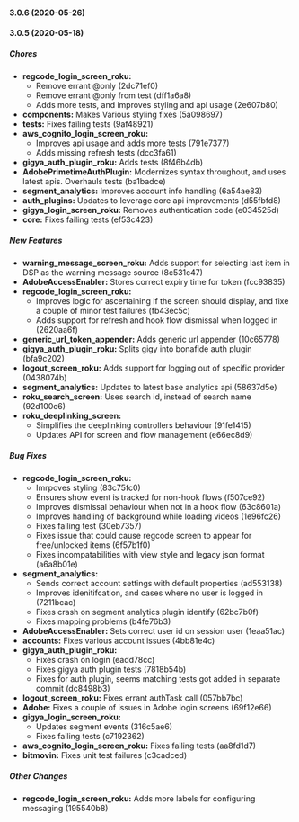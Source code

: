 #### 3.0.6 (2020-05-26)

#### 3.0.5 (2020-05-18)

##### Chores

* **regcode_login_screen_roku:**
  *  Remove errant @only (2dc71ef0)
  *  Remove errant @only from test (dff1a6a8)
  *  Adds more tests, and improves styling and api usage (2e607b80)
* **components:**  Makes Various styling fixes (5a098697)
* **tests:**  Fixes failing tests (9af48921)
* **aws_cognito_login_screen_roku:**
  *  Improves api usage and adds more tests (791e7377)
  *  Adds missing refresh tests (dcc3fa61)
* **gigya_auth_plugin_roku:**  Adds tests (8f46b4db)
* **AdobePrimetimeAuthPlugin:**  Modernizes syntax throughout, and uses latest apis. Overhauls tests (ba1badce)
* **segment_analytics:**  Improves account info handling (6a54ae83)
* **auth_plugins:**  Updates to leverage core api improvements (d55fbfd8)
* **gigya_login_screen_roku:**  Removes authentication code (e034525d)
* **core:**  Fixes failing tests (ef53c423)

##### New Features

* **warning_message_screen_roku:**  Adds support for selecting last item in DSP as the warning message source (8c531c47)
* **AdobeAccessEnabler:**  Stores correct expiry time for token (fcc93835)
* **regcode_login_screen_roku:**
  *  Improves logic for ascertaining if the screen should display, and fixe a couple of minor test failures (fb43ec5c)
  *  Adds support for refresh and hook flow dismissal when logged in (2620aa6f)
* **generic_url_token_appender:**  Adds generic url appender (10c65778)
* **gigya_auth_plugin_roku:**  Splits gigy into bonafide auth plugin (bfa9c202)
* **logout_screen_roku:**  Adds support for logging out of specific provider (0438074b)
* **segment_analytics:**  Updates to latest base analytics api (58637d5e)
* **roku_search_screen:**  Uses search id, instead of search name (92d100c6)
* **roku_deeplinking_screen:**
  *  Simplifies the deeplinking controllers behaviour (91fe1415)
  *  Updates API for screen and flow management (e66ec8d9)

##### Bug Fixes

* **regcode_login_screen_roku:**
  *  Imrpoves styling (83c75fc0)
  *  Ensures show event is tracked for non-hook flows (f507ce92)
  *  Improves dismissal behaviour when not in a hook flow (63c8601a)
  *  Improves handling of background while loading videos (1e96fc26)
  *  Fixes failing test (30eb7357)
  *  Fixes issue that could cause regcode screen to appear for free/unlocked items (6f57b1f0)
  *  Fixes incompatabilities with view style and legacy json format (a6a8b01e)
* **segment_analytics:**
  *  Sends correct account settings with default properties (ad553138)
  *  Improves idenitifcation, and cases where no user is logged in (7211bcac)
  *  Fixes crash on segment analytics plugin identify (62bc7b0f)
  *  Fixes mapping problems (b4fe76b3)
* **AdobeAccessEnabler:**  Sets correct user id on session user (1eaa51ac)
* **accounts:**  Fixes various account issues (4bb81e4c)
* **gigya_auth_plugin_roku:**
  *  Fixes crash on login (eadd78cc)
  *  Fixes gigya auth plugin tests (7818b54b)
  *  Fixes for auth plugin, seems matching tests got added in separate commit (dc8498b3)
* **logout_screen_roku:**  Fixes errant authTask call (057bb7bc)
* **Adobe:**  Fixes a couple of issues in Adobe login screens (69f12e66)
* **gigya_login_screen_roku:**
  *  Updates segment events (316c5ae6)
  *  Fixes failing tests (c7192362)
* **aws_cognito_login_screen_roku:**  Fixes failing tests (aa8fd1d7)
* **bitmovin:**  Fixes unit test failures (c3cadced)

##### Other Changes

* **regcode_login_screen_roku:**  Adds more labels for configuring messaging (195540b8)

